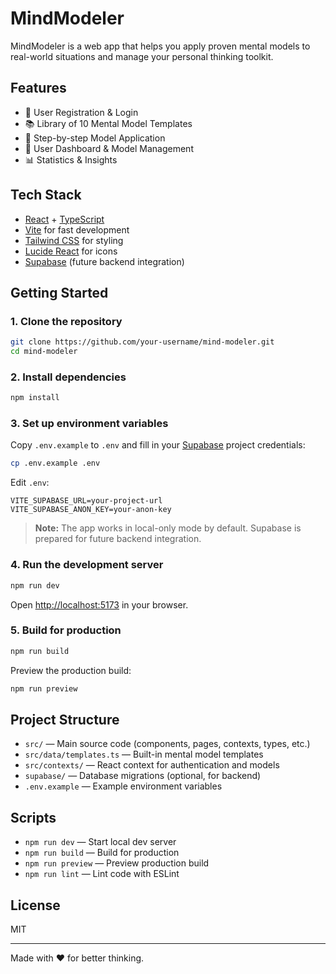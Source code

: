 # MindModeler

MindModeler is a web app that helps you apply proven mental models to real-world situations and manage your personal thinking toolkit.

## Features

- 🔐 User Registration & Login
- 📚 Library of 10 Mental Model Templates
- 🧠 Step-by-step Model Application
- 👤 User Dashboard & Model Management
- 📊 Statistics & Insights

## Tech Stack

- [React](https://react.dev/) + [TypeScript](https://www.typescriptlang.org/)
- [Vite](https://vitejs.dev/) for fast development
- [Tailwind CSS](https://tailwindcss.com/) for styling
- [Lucide React](https://lucide.dev/) for icons
- [Supabase](https://supabase.com/) (future backend integration)

## Getting Started

### 1. Clone the repository

```sh
git clone https://github.com/your-username/mind-modeler.git
cd mind-modeler
```

### 2. Install dependencies

```sh
npm install
```

### 3. Set up environment variables

Copy `.env.example` to `.env` and fill in your [Supabase](https://supabase.com/) project credentials:

```sh
cp .env.example .env
```

Edit `.env`:

```
VITE_SUPABASE_URL=your-project-url
VITE_SUPABASE_ANON_KEY=your-anon-key
```

> **Note:** The app works in local-only mode by default. Supabase is prepared for future backend integration.

### 4. Run the development server

```sh
npm run dev
```

Open [http://localhost:5173](http://localhost:5173) in your browser.

### 5. Build for production

```sh
npm run build
```

Preview the production build:

```sh
npm run preview
```

## Project Structure

- `src/` — Main source code (components, pages, contexts, types, etc.)
- `src/data/templates.ts` — Built-in mental model templates
- `src/contexts/` — React context for authentication and models
- `supabase/` — Database migrations (optional, for backend)
- `.env.example` — Example environment variables

## Scripts

- `npm run dev` — Start local dev server
- `npm run build` — Build for production
- `npm run preview` — Preview production build
- `npm run lint` — Lint code with ESLint

## License

MIT

---

Made with ❤️ for better thinking.